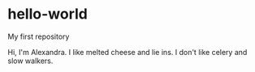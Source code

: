 # hello-world
My first repository

Hi, I'm Alexandra. I like melted cheese and lie ins. I don't like celery and slow walkers.
